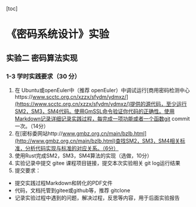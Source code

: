[toc]

# 《密码系统设计》实验

## 实验二	密码算法实现

### 1-3 学时实践要求（30 分）

1. 在 Ubuntu或openEuler中（推荐 openEuler）中调试运行[商用密码检测中心https://www.scctc.org.cn/xzzx/sfydm/ydmxz/](https://www.scctc.org.cn/xzzx/sfydm/ydmxz/)提供的源代码，至少运行SM2，SM3，SM4代码。使用GmSSL命令验证你代码的正确性。使用Markdown记录详细记录实践过程，每完成一项功能或者一个函数git commit 一次。（14分）
2. 在[密标委网站http://www.gmbz.org.cn/main/bzlb.html](http://www.gmbz.org.cn/main/bzlb.html)查找SM2，SM3，SM4相关标准，分析代码实现与标准的对应关系。（6分）
3. 使用Rust完成SM2，SM3，SM4算法的实现（选做，10分）
4. 实验记录中提交 gitee 课程项目链接，提交本次实验相关 git log运行结果
5. 提交要求：

- 提交实践过程Markdown和转化的PDF文件
- 代码，文档托管到gitee或github等，推荐 gitclone
- 记录实验过程中遇到的问题，解决过程，反思等内容，用于后面实验报告
